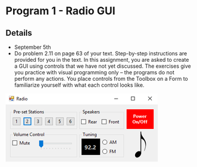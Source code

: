 # Program 1 - Radio GUI

## Details

* September 5th
* Do problem 2.11 on page 63 of your text. Step-by-step instructions are provided for you in the text. In this
assignment, you are asked to create a GUI using controls that we have not yet discussed. The exercises give you
practice with visual programming only – the programs do not perform any actions. You place controls from the
Toolbox on a Form to familiarize yourself with what each control looks like. 


<img src="https://github.com/ShadyBoukhary/Contemporary-Programming_languages-CMPS-4143/blob/master/MinorPrograms/program_1_radio_gui/Radio/radio.png" alt="Cannot load image">

